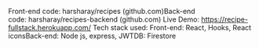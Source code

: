 Front-end code: harsharay/recipes (github.com)Back-end code: harsharay/recipes-backend (github.com)
Live Demo: https://recipe-fullstack.herokuapp.com/
Tech stack used: Front-end: React, Hooks, React iconsBack-end: Node js, express, JWTDB: Firestore
